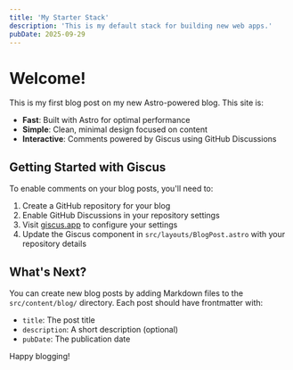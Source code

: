 ```yaml
---
title: 'My Starter Stack'
description: 'This is my default stack for building new web apps.'
pubDate: 2025-09-29
---
```


# Welcome!

This is my first blog post on my new Astro-powered blog. This site is:

- **Fast**: Built with Astro for optimal performance
- **Simple**: Clean, minimal design focused on content
- **Interactive**: Comments powered by Giscus using GitHub Discussions

## Getting Started with Giscus

To enable comments on your blog posts, you'll need to:

1. Create a GitHub repository for your blog
2. Enable GitHub Discussions in your repository settings
3. Visit [giscus.app](https://giscus.app) to configure your settings
4. Update the Giscus component in `src/layouts/BlogPost.astro` with your repository details

## What's Next?

You can create new blog posts by adding Markdown files to the `src/content/blog/` directory. Each post should have frontmatter with:

- `title`: The post title
- `description`: A short description (optional)
- `pubDate`: The publication date

Happy blogging!
